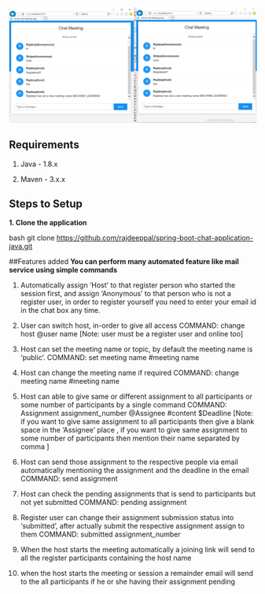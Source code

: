 
![App Screenshot](screenshot.png)

## Requirements

1. Java - 1.8.x

2. Maven - 3.x.x

## Steps to Setup


**1. Clone the application**

bash
git clone https://github.com/rajdeeppal/spring-boot-chat-application-java.git

##Features added
**You can perform many automated feature like mail service using simple commands**
1. Automatically assign ‘Host’ to that register person who started the session first, and assign ‘Anonymous’  to that person who is not a register user, in order to register yourself you need to enter your email id in the chat box any time.

2. User can switch host, in-order to give all access
COMMAND: change host @user name [Note: user must be a register user and online too]

3. Host can set the meeting name or topic, by default the meeting name is ‘public’.
COMMAND: set meeting name #meeting name

4. Host can change the meeting name if required
COMMAND: change meeting name #meeting name

5. Host can able to give same or different assignment to all participants or some number of participants by a single command
COMMAND: Assignment assignment_number @Assignee #content $Deadline [Note: if you want to give same assignment to all participants then give a blank space in the ‘Assignee’ place , if you want to give same assignment to some number of participants then mention their name separated by comma ]

6. Host can send those assignment to the respective people via email automatically mentioning the assignment and the deadline in the email
COMMAND: send assignment

7. Host can check the pending assignments that is send to participants but not yet submitted
COMMAND: pending assignment

8. Register user can change their assignment submission status into ‘submitted’, after actually submit the respective assignment assign to them
COMMAND: submitted assignment_number

9. When the host starts the meeting automatically a joining link will send to all the register participants containing the host name

10. when the host starts the meeting or session a remainder email will send to the all participants if he or she having their assignment pending
